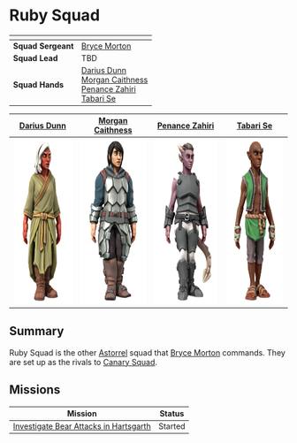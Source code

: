 # Ruby Squad

| []() | |
| --- | --- |
| **Squad Sergeant** | [Bryce Morton](../../../../../people/bryce-morton.md) |
| **Squad Lead** | TBD |
| **Squad Hands** | [Darius Dunn](../../../../../people/darius-dunn.md)<br />[Morgan Caithness](../../../../../people/morgan-caithness.md)<br />[Penance Zahiri](../../../../../people/penance-zahiri.md)<br />[Tabari Se](../../../../../people/tabari-se.md)

| [Darius Dunn](../../../../../people/darius-dunn.md) | [Morgan Caithness](../../../../../people/morgan-caithness.md) | [Penance Zahiri](../../../../../people/penance-zahiri.md) | [Tabari Se](../../../../../people/tabari-se.md) |
|:---:|:---:|:---:|:---:|
| <img src="../../../../../../images/people/darius-dunn.png" height="300" /> | <img src="../../../../../../images/people/morgan-caithness.png" height="300" /> | <img src="../../../../../../images/people/penance-zahiri.png" height="300" /> | <img src="../../../../../../images/people/tabari-se.png" height="300" /> |

## Summary

Ruby Squad is the other [Astorrel](../astorrel.md) squad that [Bryce Morton](../../../../../people/bryce-morton.md) commands. They are set up as the rivals to [Canary Squad](canary.md).

## Missions

| Mission | Status |
| --- | --- |
| [Investigate Bear Attacks in Hartsgarth](../../../../../../campaigns/astorrel-agents/storylines/investigate-bear-attacks-in-hartsgarth.md) | Started |
